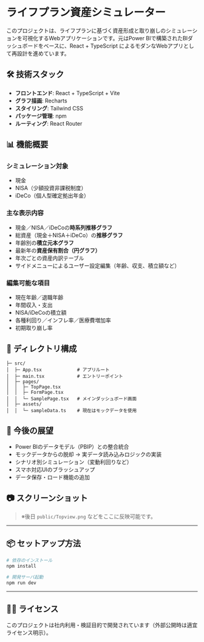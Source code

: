 # ライフプラン資産シミュレーター

このプロジェクトは、ライフプランに基づく資産形成と取り崩しのシミュレーションを可視化するWebアプリケーションです。元はPower BIで構築されたBIダッシュボードをベースに、React + TypeScript によるモダンなWebアプリとして再設計を進めています。

## 🛠️ 技術スタック

- **フロントエンド**: React + TypeScript + Vite
- **グラフ描画**: Recharts
- **スタイリング**: Tailwind CSS
- **パッケージ管理**: npm
- **ルーティング**: React Router

## 📊 機能概要

### シミュレーション対象
- 現金
- NISA（少額投資非課税制度）
- iDeCo（個人型確定拠出年金）

### 主な表示内容
- 現金／NISA／iDeCoの**時系列推移グラフ**
- 総資産（現金＋NISA＋iDeCo）の**推移グラフ**
- 年齢別の**積立元本グラフ**
- 最新年の**資産保有割合（円グラフ）**
- 年次ごとの資産内訳テーブル
- サイドメニューによるユーザー設定編集（年齢、収支、積立額など）

### 編集可能な項目
- 現在年齢／退職年齢
- 年間収入・支出
- NISA/iDeCoの積立額
- 各種利回り／インフレ率／医療費増加率
- 初期取り崩し率

## 📁 ディレクトリ構成

```
├─ src/
│  ├─ App.tsx             # アプリルート
│  ├─ main.tsx            # エントリーポイント
│  ├─ pages/
│  │  ├─ TopPage.tsx
│  │  ├─ FormPage.tsx
│  │  └─ SamplePage.tsx   # メインダッシュボード画面
│  ├─ assets/
│  │  └─ sampleData.ts    # 現在はモックデータを使用
```

## 🔄 今後の展望

- Power BIのデータモデル（PBIP）との整合統合
- モックデータからの脱却 → 実データ読み込みロジックの実装
- シナリオ別シミュレーション（変動利回りなど）
- スマホ対応UIのブラッシュアップ
- データ保存・ロード機能の追加

## 📷 スクリーンショット

> ※後日 `public/Topview.png` などをここに反映可能です。

---

## 📦 セットアップ方法

```bash
# 依存のインストール
npm install

# 開発サーバ起動
npm run dev
```

---

## 🧑‍💻 ライセンス

このプロジェクトは社内利用・検証目的で開発されています（外部公開時は適宜ライセンス明示）。
